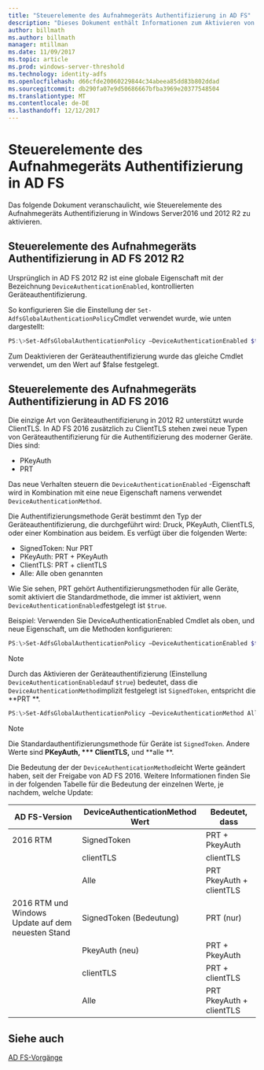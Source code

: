 ```yaml
---
title: "Steuerelemente des Aufnahmegeräts Authentifizierung in AD FS"
description: "Dieses Dokument enthält Informationen zum Aktivieren von Geräteauthentifizierung in AD FS für Windows Server 2016 und 2012 R2"
author: billmath
ms.author: billmath
manager: mtillman
ms.date: 11/09/2017
ms.topic: article
ms.prod: windows-server-threshold
ms.technology: identity-adfs
ms.openlocfilehash: d66cfde20060229844c34abeea85dd83b802ddad
ms.sourcegitcommit: db290fa07e9d50686667bfba3969e20377548504
ms.translationtype: MT
ms.contentlocale: de-DE
ms.lasthandoff: 12/12/2017
---
```

# <a name="device-authentication-controls-in-ad-fs"></a>Steuerelemente des Aufnahmegeräts Authentifizierung in AD FS
Das folgende Dokument veranschaulicht, wie Steuerelemente des Aufnahmegeräts Authentifizierung in Windows Server2016 und 2012 R2 zu aktivieren.

## <a name="device-authentication-controls-in-ad-fs-2012-r2"></a>Steuerelemente des Aufnahmegeräts Authentifizierung in AD FS 2012 R2
Ursprünglich in AD FS 2012 R2 ist eine globale Eigenschaft mit der Bezeichnung `DeviceAuthenticationEnabled`, kontrollierten Geräteauthentifizierung.

So konfigurieren Sie die Einstellung der `Set-AdfsGlobalAuthenticationPolicy`Cmdlet verwendet wurde, wie unten dargestellt:


``` powershell
PS:\>Set-AdfsGlobalAuthenticationPolicy –DeviceAuthenticationEnabled $true
```



Zum Deaktivieren der Geräteauthentifizierung wurde das gleiche Cmdlet verwendet, um den Wert auf $false festgelegt.

## <a name="device-authentication-controls-in-ad-fs-2016"></a>Steuerelemente des Aufnahmegeräts Authentifizierung in AD FS 2016
Die einzige Art von Geräteauthentifizierung in 2012 R2 unterstützt wurde ClientTLS.  In AD FS 2016 zusätzlich zu ClientTLS stehen zwei neue Typen von Geräteauthentifizierung für die Authentifizierung des moderner Geräte.  Dies sind:
- PKeyAuth
- PRT

Das neue Verhalten steuern die `DeviceAuthenticationEnabled` -Eigenschaft wird in Kombination mit eine neue Eigenschaft namens verwendet `DeviceAuthenticationMethod`.  

Die Authentifizierungsmethode Gerät bestimmt den Typ der Geräteauthentifizierung, die durchgeführt wird: Druck, PKeyAuth, ClientTLS, oder einer Kombination aus beidem.
Es verfügt über die folgenden Werte:
 - SignedToken: Nur PRT
 - PKeyAuth: PRT + PKeyAuth
 - ClientTLS: PRT + clientTLS 
 - Alle: Alle oben genannten

Wie Sie sehen, PRT gehört Authentifizierungsmethoden für alle Geräte, somit aktiviert die Standardmethode, die immer ist aktiviert, wenn `DeviceAuthenticationEnabled`festgelegt ist `$true`.

Beispiel: Verwenden Sie DeviceAuthenticationEnabled Cmdlet als oben, und neue Eigenschaft, um die Methoden konfigurieren:

``` powershell
PS:\>Set-AdfsGlobalAuthenticationPolicy –DeviceAuthenticationEnabled $true
```
>[!NOTE]
> Durch das Aktivieren der Geräteauthentifizierung (Einstellung `DeviceAuthenticationEnabled`auf `$true`) bedeutet, dass die `DeviceAuthenticationMethod`implizit festgelegt ist `SignedToken`, entspricht die **PRT **.


``` powershell
PS:\>Set-AdfsGlobalAuthenticationPolicy –DeviceAuthenticationMethod All
```
>[!NOTE]
>Die Standardauthentifizierungsmethode für Geräte ist `SignedToken`.  Andere Werte sind **PKeyAuth, *** ClientTLS,** und **alle **.

Die Bedeutung der der `DeviceAuthenticationMethod`leicht Werte geändert haben, seit der Freigabe von AD FS 2016.  Weitere Informationen finden Sie in der folgenden Tabelle für die Bedeutung der einzelnen Werte, je nachdem, welche Update:


|AD FS-Version|DeviceAuthenticationMethod Wert|Bedeutet, dass|
| ----- | ----- | ----- |
|2016 RTM|SignedToken|PRT + PkeyAuth|
||clientTLS|clientTLS|
||Alle|PRT PkeyAuth + clientTLS|
|2016 RTM und Windows Update auf dem neuesten Stand|SignedToken (Bedeutung)|PRT (nur)|
||PkeyAuth (neu)|PRT + PkeyAuth|
||clientTLS|PRT + clientTLS|
||Alle|PRT PkeyAuth + clientTLS|

## <a name="see-also"></a>Siehe auch
[AD FS-Vorgänge](../../ad-fs/AD-FS-2016-Operations.md)
